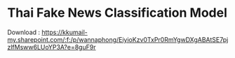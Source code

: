 # Thai Fake News Classification Model

Download : https://kkumail-my.sharepoint.com/:f:/p/wannaphong/EiyioKzv0TxPr0RmYgwDXgABAtSE7pjzlfMsww6LUoYP3A?e=8guF9r
